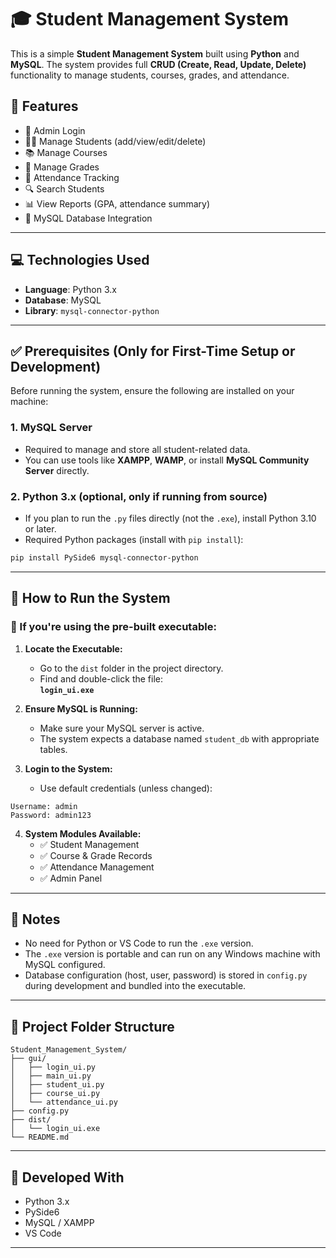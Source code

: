 # 🎓 Student Management System

This is a simple **Student Management System** built using **Python** and **MySQL**. The system provides full **CRUD (Create, Read, Update, Delete)** functionality to manage students, courses, grades, and attendance.

## 📌 Features

- 🔐 Admin Login
- 👨‍🎓 Manage Students (add/view/edit/delete)
- 📚 Manage Courses
- 📝 Manage Grades
- 📅 Attendance Tracking
- 🔍 Search Students
- 📊 View Reports (GPA, attendance summary)
- 💾 MySQL Database Integration

---

## 💻 Technologies Used

- **Language**: Python 3.x
- **Database**: MySQL
- **Library**: `mysql-connector-python`

---

## ✅ Prerequisites (Only for First-Time Setup or Development)

Before running the system, ensure the following are installed on your machine:

### 1. MySQL Server
- Required to manage and store all student-related data.
- You can use tools like **XAMPP**, **WAMP**, or install **MySQL Community Server** directly.

### 2. Python 3.x (optional, only if running from source)
- If you plan to run the `.py` files directly (not the `.exe`), install Python 3.10 or later.
- Required Python packages (install with `pip install`):

```bash
pip install PySide6 mysql-connector-python
```

---

## 🚀 How to Run the System

### 🔹 If you're using the pre-built executable:

1. **Locate the Executable:**
   - Go to the `dist` folder in the project directory.
   - Find and double-click the file:  
     **`login_ui.exe`**

2. **Ensure MySQL is Running:**
   - Make sure your MySQL server is active.
   - The system expects a database named `student_db` with appropriate tables.

3. **Login to the System:**
   - Use default credentials (unless changed):

```
Username: admin
Password: admin123
```

4. **System Modules Available:**
   - ✅ Student Management  
   - ✅ Course & Grade Records  
   - ✅ Attendance Management  
   - ✅ Admin Panel

---

## 📄 Notes

- No need for Python or VS Code to run the `.exe` version.
- The `.exe` version is portable and can run on any Windows machine with MySQL configured.
- Database configuration (host, user, password) is stored in `config.py` during development and bundled into the executable.

---

## 📂 Project Folder Structure

```
Student_Management_System/
├── gui/
│   ├── login_ui.py
│   ├── main_ui.py
│   ├── student_ui.py
│   ├── course_ui.py
│   └── attendance_ui.py
├── config.py
├── dist/
│   └── login_ui.exe
└── README.md
```

---

## 📌 Developed With

- Python 3.x
- PySide6
- MySQL / XAMPP
- VS Code

---

